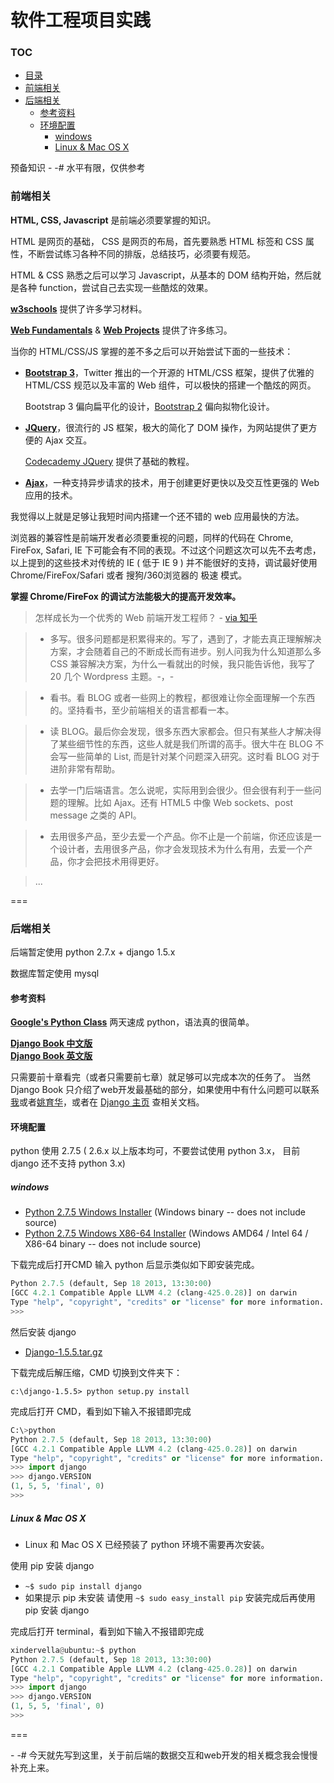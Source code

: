 软件工程项目实践
====

### TOC

* [目录](#toc)
* [前端相关](#前端相关)
* [后端相关](#后端相关)
    * [参考资料](#参考资料)
    * [环境配置](#环境配置)
        * [windows](#windows)
        * [Linux & Mac OS X](#linux--mac-os-x)

预备知识 - -# 水平有限，仅供参考

### 前端相关

**HTML, CSS, Javascript** 是前端必须要掌握的知识。

HTML 是网页的基础， CSS 是网页的布局，首先要熟悉 HTML 标签和 CSS 属性，不断尝试练习各种不同的排版，总结技巧，必须要有规范。

HTML & CSS 熟悉之后可以学习 Javascript，从基本的 DOM 结构开始，然后就是各种 function，尝试自己去实现一些酷炫的效果。

**[w3schools](http://www.w3school.com.cn/)**  提供了许多学习材料。

**[Web Fundamentals](http://www.codecademy.com/tracks/web)** & **[Web Projects](http://www.codecademy.com/tracks/projects)** 提供了许多练习。

当你的 HTML/CSS/JS 掌握的差不多之后可以开始尝试下面的一些技术：

* **[Bootstrap 3](http://v3.bootcss.com/)**，Twitter 推出的一个开源的 HTML/CSS 框架，提供了优雅的 HTML/CSS 规范以及丰富的 Web 组件，可以极快的搭建一个酷炫的网页。

    Bootstrap 3 偏向扁平化的设计，[Bootstrap 2](http://v2.bootcss.com/) 偏向拟物化设计。
    
* **[JQuery](http://jquery.com/)**，很流行的 JS 框架，极大的简化了 DOM 操作，为网站提供了更方便的 Ajax 交互。

    [Codecademy JQuery](http://www.codecademy.com/tracks/jquery) 提供了基础的教程。

*  **[Ajax](http://en.wikipedia.org/wiki/Ajax_(programming))**，一种支持异步请求的技术，用于创建更好更快以及交互性更强的 Web 应用的技术。

我觉得以上就是足够让我短时间内搭建一个还不错的 web 应用最快的方法。

浏览器的兼容性是前端开发者必须要重视的问题，同样的代码在 Chrome, FireFox, Safari, IE 下可能会有不同的表现。不过这个问题这次可以先不去考虑，以上提到的这些技术对传统的 IE ( 低于 IE 9 ) 并不能很好的支持，调试最好使用 Chrome/FireFox/Safari 或者 搜狗/360浏览器的 极速 模式。

**掌握 Chrome/FireFox 的调试方法能极大的提高开发效率。**

> 怎样成长为一个优秀的 Web 前端开发工程师？ \- [via 知乎](http://www.zhihu.com/question/19554845) 

> * 多写。很多问题都是积累得来的。写了，遇到了，才能去真正理解解决方案，才会随着自己的不断成长而有进步。别人问我为什么知道那么多 CSS 兼容解决方案，为什么一看就出的时候，我只能告诉他，我写了 20 几个 Wordpress 主题。-，-

> * 看书。看 BLOG 或者一些网上的教程，都很难让你全面理解一个东西的。坚持看书，至少前端相关的语言都看一本。

> * 读 BLOG。最后你会发现，很多东西大家都会。但只有某些人才解决得了某些细节性的东西，这些人就是我们所谓的高手。很大牛在 BLOG 不会写一些简单的 List, 而是针对某个问题深入研究。这时看 BLOG 对于进阶非常有帮助。

> * 去学一门后端语言。怎么说呢，实际用到会很少。但会很有利于一些问题的理解。比如 Ajax。还有 HTML5 中像 Web sockets、post message 之类的 API。

> * 去用很多产品，至少去爱一个产品。你不止是一个前端，你还应该是一个设计者，去用很多产品，你才会发现技术为什么有用，去爱一个产品，你才会把技术用得更好。

>   ...

===

### 后端相关

后端暂定使用 python 2.7.x + django 1.5.x

数据库暂定使用 mysql

#### 参考资料

**[Google's Python Class](https://developers.google.com/edu/python/)** 两天速成 python，语法真的很简单。

**[Django Book 中文版](http://djangobook.py3k.cn/2.0/)**  
**[Django Book 英文版](http://www.djangobook.com/en/2.0/index.html)**

只需要前十章看完（或者只需要前七章）就足够可以完成本次的任务了。
当然 Django Book 只介绍了web开发最基础的部分，如果使用中有什么问题可以联系[我](mailto:xindervella@gmail.com)或者[姚育华](goclisyyh@gmail.com)，或者在 [Django 主页](https://www.djangoproject.com/) 查相关文档。


#### 环境配置

python 使用 2.7.5 ( 2.6.x 以上版本均可，不要尝试使用 python 3.x， 目前 django 还不支持 python 3.x)

##### windows 

* [Python 2.7.5 Windows Installer](http://www.python.org/ftp/python/2.7.5/python-2.7.5.msi) (Windows binary -- does not include source)
* [Python 2.7.5 Windows X86-64 Installer](http://www.python.org/ftp/python/2.7.5/python-2.7.5.amd64.msi) (Windows AMD64 / Intel 64 / X86-64 binary -- does not include source)


下载完成后打开CMD 输入 python 后显示类似如下即安装完成。

```python
Python 2.7.5 (default, Sep 18 2013, 13:30:00) 
[GCC 4.2.1 Compatible Apple LLVM 4.2 (clang-425.0.28)] on darwin
Type "help", "copyright", "credits" or "license" for more information.
>>> 
```

然后安装 django

* [Django-1.5.5.tar.gz](https://www.djangoproject.com/download/1.5.5/tarball/)

下载完成后解压缩，CMD 切换到文件夹下：

`c:\django-1.5.5> python setup.py install`

完成后打开 CMD，看到如下输入不报错即完成

```python
C:\>python
Python 2.7.5 (default, Sep 18 2013, 13:30:00) 
[GCC 4.2.1 Compatible Apple LLVM 4.2 (clang-425.0.28)] on darwin
Type "help", "copyright", "credits" or "license" for more information.
>>> import django
>>> django.VERSION
(1, 5, 5, 'final', 0)
>>> 
```

##### Linux & Mac OS X

* Linux 和 Mac OS X 已经预装了 python 环境不需要再次安装。

使用 pip 安装 django

* `~$ sudo pip install django`
* 如果提示 pip 未安装 请使用 `~$ sudo easy_install pip` 安装完成后再使用 pip 安装 django

完成后打开 terminal，看到如下输入不报错即完成

```python
xindervella@ubuntu:~$ python
Python 2.7.5 (default, Sep 18 2013, 13:30:00) 
[GCC 4.2.1 Compatible Apple LLVM 4.2 (clang-425.0.28)] on darwin
Type "help", "copyright", "credits" or "license" for more information.
>>> import django
>>> django.VERSION
(1, 5, 5, 'final', 0)
>>> 
```

===

\- -# 今天就先写到这里，关于前后端的数据交互和web开发的相关概念我会慢慢补充上来。

